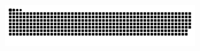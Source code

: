 <picture>
  <source media="(prefers-color-scheme: dark)" srcset="https://raw.githubusercontent.com/Sjeary/Sjeary/output/github-contribution-grid-snake-dark.svg">
  <source media="(prefers-color-scheme: light)" srcset="https://raw.githubusercontent.com/Sjeary/Sjeary/output/github-contribution-grid-snake.svg">
  <img alt="github contribution grid snake animation" src="https://raw.githubusercontent.com/Sjeary/Sjeary/output/github-contribution-grid-snake.svg">
  
</picture>
